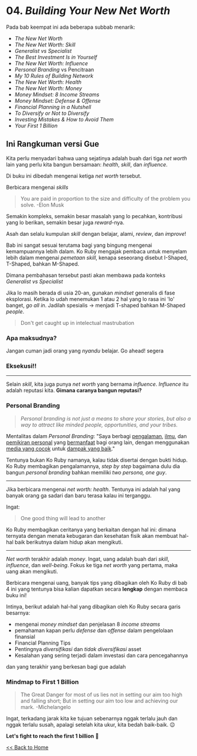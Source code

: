 # 04. *Building Your New Net Worth*

Pada bab keempat ini ada beberapa subbab menarik:
* *The New Net Worth*
* *The New Net Worth: Skill*
* *Generalist vs Specialist*
* *The Best Investment Is in Yourself*
* *The New Net Worth: Influence*
* *Personal Branding* vs Pencitraan
* *My 10 Rules of Building Network*
* *The New Net Worth: Health*
* *The New Net Worth: Money*
* *Money Mindset: 8 Income Streams*
* *Money Mindset: Defense & Offense*
* *Financial Planning in a Nutshell*
* *To Diversify or Not to Diversify*
* *Investing Mistakes & How to Avoid Them*
* *Your First 1 Billion*

## Ini Rangkuman versi Gue

Kita perlu menyadari bahwa uang sejatinya adalah buah dari tiga *net worth* lain yang perlu kita bangun bersamaan: *health*, *skill*, dan *influence*.

Di buku ini dibedah mengenai ketiga *net worth* tersebut.

Berbicara mengenai *skills*
> You are paid in proportion to the size and difficulty of the problem you solve. -Elon Musk

Semakin kompleks, semakin besar masalah yang lo pecahkan, kontribusi yang lo berikan, semakin besar juga *reward*-nya.

Asah dan selalu kumpulan *skill* dengan belajar, alami, *review*, dan *improve*!

Bab ini sangat sesuai terutama bagi yang bingung mengenai kemampuannya lebih dalam. Ko Ruby mengajak pembaca untuk menyelam lebih dalam mengenai *pemetaan skill*, kenapa seseorang disebut I-Shaped, T-Shaped, bahkan M-Shaped. 

Dimana pembahasan tersebut pasti akan membawa pada konteks *Generalist vs Specialist*

Jika lo masih berada di usia 20-an, gunakan *mindset* generalis di fase eksplorasi. Ketika lo udah menemukan 1 atau 2 hal yang lo rasa ini 'lo' banget, *go all in*. Jadilah spesialis -> menjadi T-shaped bahkan M-Shaped *people*.

> Don't get caught up in intelectual mastrubation

<h3>Apa maksudnya?</h3>

Jangan cuman jadi orang yang *nyandu* belajar. Go ahead! segera <h3>Eksekusi!!</h3>

---

Selain *skill*, kita juga punya *net worth* yang bernama *influence*. *Influence* itu adalah reputasi kita. **Gimana caranya bangun reputasi?**

<h3>Personal Branding</h3>

> *Personal branding is not just a means to share your stories, but also a way to attract like minded people, opportunities, and your tribes.*

Mentalitas dalam *Personal Branding*:
"Saya berbagi <u>pengalaman</u>, <u>ilmu</u>, dan <u>pemikiran personal</u> yang <u>bermanfaat</u> bagi orang lain, dengan menggunakan <u>media yang cocok</u> untuk <u>dampak yang baik</u>."

Tentunya bukan Ko Ruby namanya, kalau tidak disertai dengan bukti hidup. Ko Ruby membagikan pengalamannya, *step by step* bagaimana dulu dia bangun *personal branding* bahkan memiliki *two persona, one guy*.

---

Jika berbicara mengenai *net worth: health*. Tentunya ini adalah hal yang banyak orang ga sadari dan baru terasa kalau ini terganggu. 

Ingat:
> One good thing will lead to another

Ko Ruby membagikan ceritanya yang berkaitan dengan hal ini: dimana ternyata dengan menata kebugaran dan kesehatan fisik akan membuat hal-hal baik berikutnya dalam hidup akan mengikuti.

---

*Net worth* terakhir adalah *money*. Ingat, uang adalah buah dari *skill*, *influence*, dan *well-being*. Fokus ke tiga *net worth* yang pertama, maka uang akan mengikuti. 

Berbicara mengenai uang, banyak tips yang dibagikan oleh Ko Ruby di bab 4 ini yang tentunya bisa kalian dapatkan secara **lengkap** dengan membaca buku ini! 

Intinya, berikut adalah hal-hal yang dibagikan oleh Ko Ruby secara garis besarnya: 
* mengenai *money mindset* dan penjelasan 8 *income streams*
* pemahaman kapan perlu *defense* dan *offense* dalam pengelolaan finansial
* Financial Planning Tips
* Pentingnya *diversifikasi* dan *tidak diversifikasi* asset
* Kesalahan yang sering terjadi dalam investasi dan cara pencegahannya

dan yang terakhir yang berkesan bagi gue adalah 
<h3> Mindmap to First 1 Billion </h3>

> The Great Danger for most of us lies not in setting our aim too high and falling short; But in setting our aim too low and achieving our mark. -Michelangelo

Ingat, terkadang jarak kita ke tujuan sebenarnya nggak terlalu jauh dan nggak terlalu susah, apalagi setelah kita ukur, kita bedah baik-baik. 😉

**Let's fight to reach the first 1 billion** 💪


[<< Back to Home](https://github.com/pockypoem/BookRecaps/blob/main/YouDoYou/README.MD)